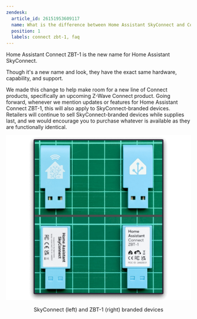 ```yaml
---
zendesk:
  article_id: 26151953609117
  name: What is the difference between Home Assistant SkyConnect and Connect ZBT-1?
  position: 1
  labels: connect zbt-1, faq
---
```


Home Assistant Connect&nbsp;ZBT-1 is the new name for Home Assistant SkyConnect.

Though it's a new name and look, they have the exact same hardware, capability, and support.

We made this change to help make room for a new line of Connect products, specifically an upcoming Z-Wave Connect product. Going forward, whenever we mention updates or features for Home Assistant Connect ZBT-1, this will also apply to SkyConnect-branded devices. Retailers will continue to sell SkyConnect-branded devices while supplies last, and we would encourage you to purchase whatever is available as they are functionally identical.

<img src="/static/img/connect-zbt-1/skyconnect-zbt1.png" style='border: 0;box-shadow: none;' alt="Image showing the 2 differently branded sticks side-by-side: SkyConnect (left) and ZBT-1 (right)">
<p style="text-align: center; font-size: 0.9rem;">SkyConnect (left) and ZBT-1 (right) branded devices</p>
